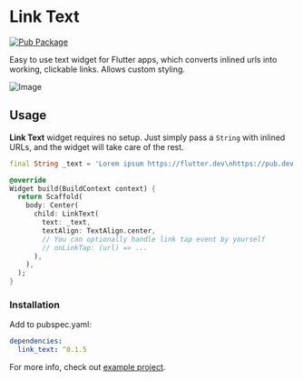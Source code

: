 # Link Text

[![Pub Package](https://img.shields.io/pub/v/link_text.svg?style=flat-square)](https://pub.dartlang.org/packages/link_text)

Easy to use text widget for Flutter apps, which converts inlined urls into working, clickable links. Allows custom styling.

![Image](https://raw.githubusercontent.com/aleksanderwozniak/link_text/assets/link_text_demo.png)

## Usage

**Link Text** widget requires no setup. Just simply pass a `String` with inlined URLs, and the widget will take care of the rest.

```dart
final String _text = 'Lorem ipsum https://flutter.dev\nhttps://pub.dev';

@override
Widget build(BuildContext context) {
  return Scaffold(
    body: Center(
      child: LinkText(
        text: _text,
        textAlign: TextAlign.center,
        // You can optionally handle link tap event by yourself
        // onLinkTap: (url) => ...
      ),
    ),
  );
}
```

### Installation

Add to pubspec.yaml:

```yaml
dependencies:
  link_text: ^0.1.5
```
For more info, check out [example project](https://github.com/aleksanderwozniak/link_text/tree/master/example).
